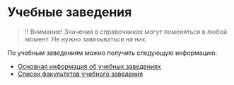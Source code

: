 # Учебные заведения

> ‼️ Внимание! Значения в справочниках могут поменяться в любой момент. Не нужно завязываться на них.

По учебным заведениям можно получить следующую информацию:
* [Основная информация об учебных заведениях](https://api.zarplata.ru/openapi/redoc#tag/Obshie-spravochniki/operation/get-educational-institutions-dictionary)
* [Список факультетов учебного заведения](https://api.zarplata.ru/openapi/redoc#tag/Obshie-spravochniki/operation/get-educational-institutions-dictionary)
